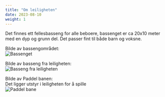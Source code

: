 ```yaml
---
title: "Om leiligheten"
date: 2023-08-10
weight: 1
---
```



Det finnes ett fellesbasseng for alle beboere, bassenget er ca 20x10 meter med en dyp og grunn del. Det passer fint til både barn og voksne.

Bilde av bassengområdet:\
![Bassenget](/images/bassenget.jpg)

Bilde av basseng fra leiligheten:\
![Basseng fra leiligheten](/images/basseng_fra_leiligheten.jpg)

Bilde av Paddel banen:\
Det ligger utstyr i leiligheten for å spille\
![Paddel bane](/images/paddel_bane.jpg)
